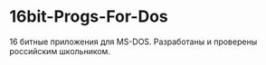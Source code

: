 # 16bit-Progs-For-Dos
16 битные приложения для MS-DOS. Разработаны и проверены российским школьником.
